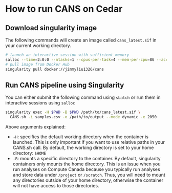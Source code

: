 # How to run CANS on Cedar

## Download singularity image
The following commands will create an image called `cans_latest.sif` in your current working directory.
```bash
# launch an interactive session with sufficient memory
salloc --time=2:0:0 --ntasks=1 --cpus-per-task=4 --mem-per-cpu=8G --account=your-account
# pull image from Docker Hub
singularity pull docker://jimmyliu1326/cans
```

## Run CANS pipeline using Singularity
You can either submit the following command using `sbatch` or run them in interactive sessions using `salloc`
```bash
singularity exec -H $PWD -B $PWD /path/to/cans_latest.sif \
  CANS.sh -i samples.csv -o /path/to/output --mode dynamic -e 2050
```
Above arguments explained:

* `-H`: specifies the default working directory when the container is launched. This is only important if you want to use relative paths in your CANS.sh call. By default, the working directory is set to your home directory: `$HOME`
* `-B`: mounts a specific directory to the container. By default, singularity containers only mounts the home directory. This is an issue when you run analyses on Compute Canada because you typically run analyses and store data under `/project` or `/scratch`. Thus, you will need to mount any directories outside of your home directory, otherwise the container will not have access to those directories.

